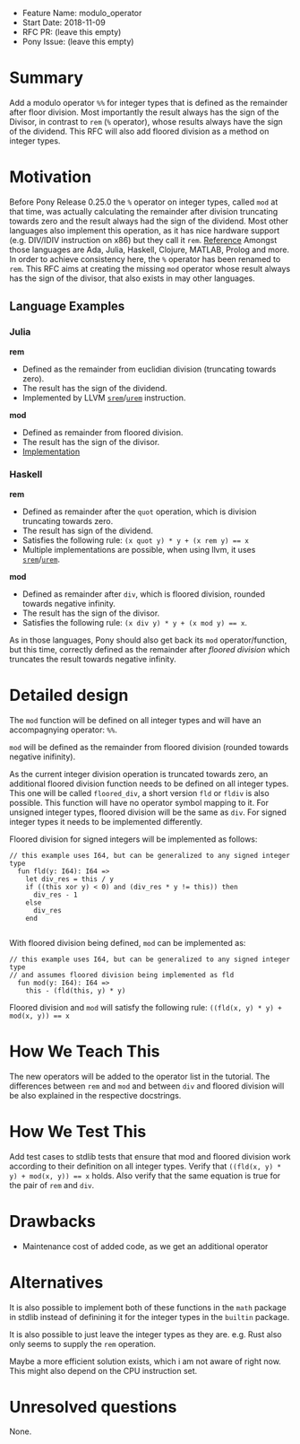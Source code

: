 - Feature Name: modulo_operator
- Start Date: 2018-11-09
- RFC PR: (leave this empty)
- Pony Issue: (leave this empty)

# Summary

Add a modulo operator `%%` for integer types that is defined as the remainder after floor division. Most importantly the result always has the sign of the Divisor, in contrast to `rem` (`%` operator), whose results always have the sign of the dividend.
This RFC will also add floored division as a method on integer types.

# Motivation

Before Pony Release 0.25.0 the `%` operator on integer types, called `mod` at that time, was actually calculating the remainder after division truncating towards zero
and the result always had the sign of the dividend. Most other languages also implement this operation, as it has nice hardware support (e.g. DIV/IDIV instruction on x86)
but they call it `rem`. [Reference](https://en.wikipedia.org/wiki/Modulo_operation#Remainder_calculation_for_the_modulo_operation)  Amongst those languages are Ada, Julia, Haskell, Clojure, MATLAB, Prolog and more.
In order to achieve consistency here, the `%` operator has been renamed to `rem`. This RFC aims at creating the missing `mod` operator whose result always has the sign of the divisor, that also exists in may other languages.

## Language Examples

### Julia

**rem**

- Defined as the remainder from euclidian division (truncating towards zero).
- The result has the sign of the dividend.
- Implemented by LLVM [`srem`](https://releases.llvm.org/6.0.1/docs/LangRef.html#srem-instruction)/[`urem`](https://releases.llvm.org/6.0.1/docs/LangRef.html#urem-instruction) instruction.

**mod**

- Defined as remainder from floored division.
- The result has the sign of the divisor.
- [Implementation](https://github.com/JuliaLang/julia/blob/0d713926f85dfa3e4e0962215b909b8e47e94f48/base/int.jl#L182-L225)


### Haskell

**rem**

- Defined as remainder after the `quot` operation, which is division truncating towards zero.
- The result has sign of the dividend.
- Satisfies the following rule: `(x quot y) * y + (x rem y) == x`
- Multiple implementations are possible, when using llvm, it uses [`srem`](https://releases.llvm.org/6.0.1/docs/LangRef.html#srem-instruction)/[`urem`](https://releases.llvm.org/6.0.1/docs/LangRef.html#urem-instruction).

**mod**

- Defined as remainder after `div`, which is floored division, rounded towards negative infinity.
- The result has the sign of the divisor.
- Satisfies the following rule: `(x div y) * y + (x mod y) == x`.

As in those languages, Pony should also get back its `mod` operator/function, but this time, correctly defined as the remainder after *floored division* which truncates the result towards negative infinity.

# Detailed design

The `mod` function will be defined on all integer types and will have an accompagnying operator: `%%`.

`mod` will be defined as the remainder from floored division (rounded towards negative inifinity).

As the current integer division operation is truncated towards zero, an additional floored division function needs to be defined on all integer types. This one will be called `floored_div`, a short version `fld` or `fldiv` is also possible. This function will have no operator symbol mapping to it. For unsigned integer types, floored division will be the same as `div`. For signed integer types it needs to be implemented differently.

Floored division for signed integers will be implemented as follows:

```pony
// this example uses I64, but can be generalized to any signed integer type
  fun fld(y: I64): I64 =>
    let div_res = this / y
    if ((this xor y) < 0) and (div_res * y != this)) then
      div_res - 1
    else
      div_res
    end
    
```

With floored division being defined, `mod` can be implemented as:

```pony
// this example uses I64, but can be generalized to any signed integer type
// and assumes floored division being implemented as fld
  fun mod(y: I64): I64 =>
    this - (fld(this, y) * y)
```

Floored division and `mod` will satisfy the following rule: `((fld(x, y) * y) + mod(x, y)) == x`

# How We Teach This

The new operators will be added to the operator list in the tutorial. The differences between `rem` and `mod` and between `div` and floored division
will be also explained in the respective docstrings.

# How We Test This

Add test cases to stdlib tests that ensure that mod and floored division work according to their definition on all integer types.
Verify that `((fld(x, y) * y) + mod(x, y)) == x` holds. Also verify that the same equation is true for the pair of `rem` and `div`.

# Drawbacks

* Maintenance cost of added code, as we get an additional operator

# Alternatives

It is also possible to implement both of these functions in the `math` package in stdlib instead of definining it for the integer types in the `builtin` package.

It is also possible to just leave the integer types as they are. e.g. Rust also only seems to supply the `rem` operation.

Maybe a more efficient solution exists, which i am not aware of right now. This might also depend on the CPU instruction set.

# Unresolved questions

None.
